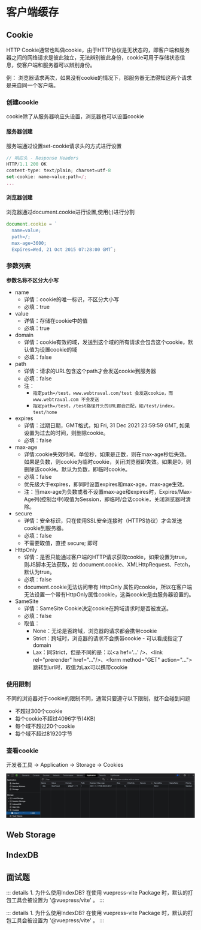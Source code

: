 # 客户端缓存

## Cookie
HTTP Cookie通常也叫做cookie，由于HTTP协议是无状态的，即客户端和服务器之间的网络请求是彼此独立，无法辨别彼此身份，cookie可用于存储状态信息，使客户端和服务器可以辨别身份。

例： 浏览器请求两次，如果没有cookie的情况下，那服务器无法得知这两个请求是来自同一个客户端。

### 创建cookie
cookie除了从服务器响应头设置，浏览器也可以设置cookie

#### 服务器创建
服务端通过设置set-cookie请求头的方式进行设置
```javascript
// 响应头 - Response Headers
HTTP/1.1 200 OK 
content-type: text/plain; charset=utf-8
set-cookie: name=value;path=/;
...
```


#### 浏览器创建
浏览器通过document.cookie进行设置,使用(;)进行分割 
```javascript
document.cookie = `
  name=value;
  path=/;
  max-age=3600;
  Expires=Wed, 21 Oct 2015 07:28:00 GMT`;
```

### 参数列表
**参数名称不区分大小写**
  - name
    - 详情：cookie的唯一标识，不区分大小写
    - 必填：true
  - value
    - 详情：存储在cookie中的值
    - 必填：true
  - domain
    - 详情：cookie有效的域，发送到这个域的所有请求会包含这个cookie，默认值为设置cookie的域
    - 必填：false
  - path
    - 详情：请求的URL包含这个path才会发送cookie到服务器
    - 必填：false
    - 注：
      - ```指定path=/test，www.webtraval.com/test 会发送cookie，而 www.webtraval.com 不会发送```
      - ```指定path=/test，/test路径开头的URL都会匹配，如/test/index，test/home```
  - expires
    - 详情：过期日期，GMT格式，如 Fri, 31 Dec 2021 23:59:59 GMT, 如果设置为过去的时间，则删除cookie。
    - 必填：false
  - max-age
    - 详情:cookie失效时间，单位秒，如果是正数，则在max-age秒后失效。如果是负数，则cookie为临时cookie，关闭浏览器即失效。如果是0，则删除该cookie。默认为负数，即临时cookie。
    - 必填：false
    - 优先级大于expires，即同时设置expires和max-age，max-age生效。
    - 注：当max-age为负数或者不设置max-age和expires时，Expires/Max-Age列(控制台中)取值为Session，即临时/会话cookie，关闭浏览器时清除。
  - secure
    - 详情：安全标识，只在使用SSL安全连接时（HTTPS协议）才会发送cookie到服务器。
    - 必填：false
    - 不需要取值，直接 secure; 即可
  - HttpOnly
    - 详情：是否只能通过客户端的HTTP请求获取cookie，如果设置为true，则JS脚本无法获取，如 document.cookie、XMLHttpRequest、Fetch，默认为true。
    - 必填：false
    - document.cookie无法访问带有 HttpOnly 属性的cookie，所以在客户端无法设置一个带有HttpOnly属性cookie，这类cookie是由服务器设置的。
  - SameSite
    - 详情：SameSite Cookie决定cookie在跨域请求时是否被发送。
    - 必填：false
    - 取值：
      - None：无论是否跨域，浏览器的请求都会携带cookie
      - Strict：跨域时，浏览器的请求不会携带cookie - 可以看成指定了domain
      - Lax：同Strict，但是不同的是：以\<a hef='...' />、\<link rel="prerender" href="..."/>、\<form method="GET" action="...">跳转到url时，取值为Lax可以携带cookie


### 使用限制
不同的浏览器对于cookie的限制不同，通常只要遵守以下限制，就不会碰到问题
  - 不超过300个cookie
  - 每个cookie不超过4096字节(4KB)
  - 每个域不超过20个cookie
  - 每个域不超过81920字节

### 查看cookie
开发者工具 -> Application -> Storage -> Cookies

<img src='/images/check_cookie.png'>

## Web Storage


## IndexDB


## 面试题
::: details 1. 为什么使用IndexDB?
在使用 vuepress-vite Package 时，默认的打包工具会被设置为 '@vuepress/vite' 。 
:::

::: details 1. 为什么使用IndexDB?
在使用 vuepress-vite Package 时，默认的打包工具会被设置为 '@vuepress/vite' 。 
:::